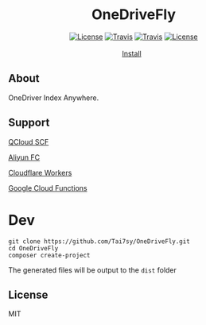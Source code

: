 <h1 align="center">OneDriveFly</h1>
<p align="center">
<a href="https://github.com/Tai7sy/OneDriveFly/releases"><img src="https://img.shields.io/github/v/release/Tai7sy/OneDriveFly.svg?style=flat-square" alt="License"></a>
<a href="https://github.com/Tai7sy/OneDriveFly/releases"><img src="https://img.shields.io/github/size/Tai7sy/OneDriveFly/dist/index.php.svg?style=flat-square" alt="Travis"></a>
<a href="https://travis-ci.org/Tai7sy/OneDriveFly"><img src="https://img.shields.io/travis/Tai7sy/OneDriveFly.svg?style=flat-square" alt="Travis"></a>
<a href="https://github.com/Tai7sy/OneDriveFly/blob/master/LICENSE"><img src="https://img.shields.io/badge/license-MIT-brightgreen.svg?style=flat-square" alt="License"></a>
<br><br>
<a href="https://onedrivefly.github.io/install.html">Install</a>&nbsp;&nbsp;
</p>


## About

OneDriver Index Anywhere.

## Support

[QCloud SCF](https://cloud.tencent.com/product/scf)

[Aliyun FC](https://www.aliyun.com/product/fc)

[Cloudflare Workers](https://workers.cloudflare.com/)

[Google Cloud Functions](https://cloud.google.com/functions)

# Dev
```shell
git clone https://github.com/Tai7sy/OneDriveFly.git
cd OneDriveFly
composer create-project
```

The generated files will be output to the `dist` folder

## License
MIT